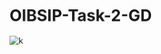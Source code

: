 # OIBSIP-Task-2-GD
![k](https://github.com/krishnaaa/OIBSIP-Task-2-GD/assets/158037342/30ba8c32-5c6a-4a62-a491-78201eb27687)
